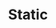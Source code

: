 ---
layout: layouts/base-article.njk
title: Static
excerpt: "Guides related to choosing a static website generator or flat file system"
categories: browse
tags: [guide,Publishing your content,Sub,Static]
primary_tag: publishing-your-content
secondary_tag: Static
comments: false
share: true
identifier: publishing-your-content
---
